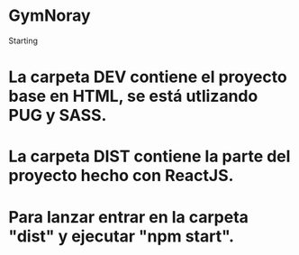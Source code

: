 # GymNoray
Starting

# La carpeta DEV contiene el proyecto base en HTML, se está utlizando PUG y SASS. 


# La carpeta DIST contiene la parte del proyecto hecho con ReactJS. 
# Para lanzar entrar en la carpeta "dist" y ejecutar "npm start".
